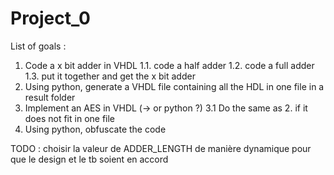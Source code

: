 <!-- ========================== -->
<!--  Author : Baptiste Durand  -->
<!-- ========================== -->

# Project_0

List of goals :
1. Code a x bit adder in VHDL
    1.1. code a half adder
    1.2. code a full adder
    1.3. put it together and get the x bit adder
2. Using python, generate a VHDL file containing all the HDL in one file in a result folder
3. Implement an AES in VHDL (-> or python ?)
    3.1 Do the same as 2. if it does not fit in one file
4. Using python, obfuscate the code

TODO : choisir la valeur de ADDER_LENGTH de manière dynamique pour que le design et le tb soient en accord